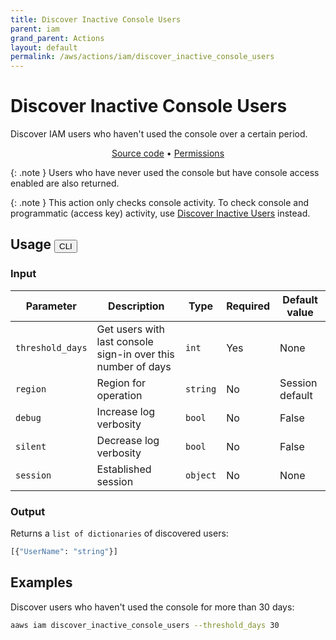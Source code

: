 ```yaml
---
title: Discover Inactive Console Users
parent: iam
grand_parent: Actions
layout: default
permalink: /aws/actions/iam/discover_inactive_console_users
---
```


# Discover Inactive Console Users

Discover IAM users who haven't used the console over a certain period.<br/>

<p align="center">
   <a href="https://github.com/avtomat-hub/avtomat-aws/tree/main/avtomat_aws/iam/discover_inactive_console_users.py">Source code</a> •
   <a href="/aws/permissions/iam/discover_inactive_console_users">Permissions</a>
</p>

{: .note }
Users who have never used the console but have console access enabled are also returned.

{: .note }
This action only checks console activity. To check console and programmatic (access key) activity,
use [Discover Inactive Users](/aws/actions/iam/discover_inactive_users) instead.

## Usage <button id="toggleButton" class="btn fs-3" onclick="toggleTables()">CLI</button>

### Input

| Parameter        | Description                                                  | Type     | Required | Default value   |
|------------------|--------------------------------------------------------------|----------|----------|-----------------|
| `threshold_days` | Get users with last console sign-in over this number of days | `int`    | Yes      | None            |
| `region`         | Region for operation                                         | `string` | No       | Session default |
| `debug`          | Increase log verbosity                                       | `bool`   | No       | False           |
| `silent`         | Decrease log verbosity                                       | `bool`   | No       | False           |
| `session`        | Established session                                          | `object` | No       | None            |

### Output

Returns a `list of dictionaries` of discovered users:

```python
[{"UserName": "string"}]
```

<div markdown="1" id="cli" style="display: block;">

## Examples

Discover users who haven't used the console for more than 30 days:

```bash
aaws iam discover_inactive_console_users --threshold_days 30
```

</div>

<div markdown="1" id="prog" style="display: none;">

## Examples

Discover users who haven't used the console for more than 30 days:

```python
from avtomat_aws import iam

response = iam.discover_inactive_console_users(threshold_days=30)
```

</div>

<script>
  function toggleTables() {
    var cli = document.getElementById("cli");
    var prog = document.getElementById("prog");
    var toggleButton = document.getElementById("toggleButton");
    if (cli.style.display === "none") {
      cli.style.display = "block";
      prog.style.display = "none";
      toggleButton.innerHTML = "CLI";
    } else {
      cli.style.display = "none";
      prog.style.display = "block";
      toggleButton.innerHTML = "Programmatic";
    } 
  }
</script>
